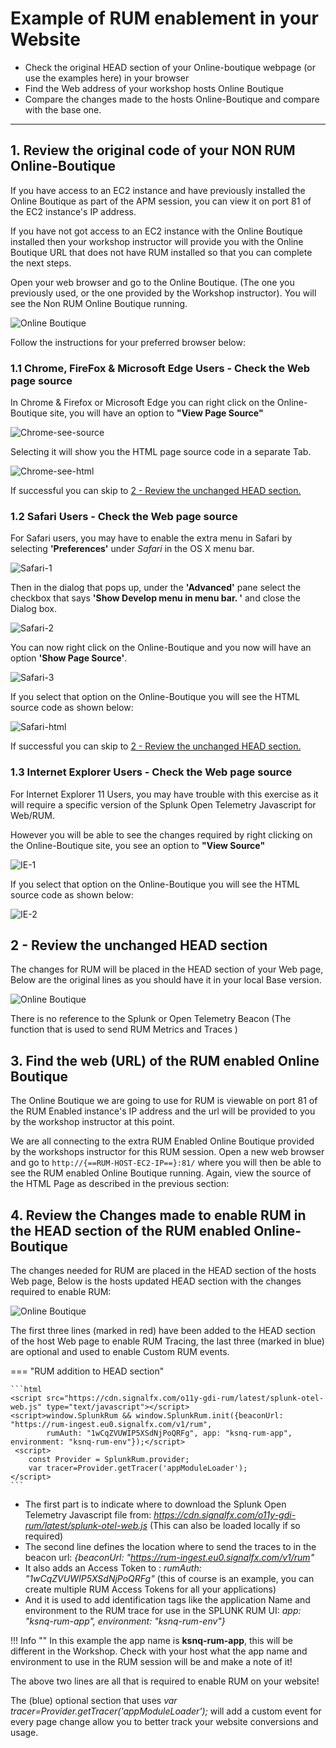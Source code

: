 # Example of RUM enablement in your Website

* Check the original HEAD section of your Online-boutique webpage (or use the examples here) in your browser
* Find the Web address of your workshop hosts Online Boutique
* Compare the changes made to the hosts Online-Boutique and compare with the base one.

---

## 1. Review the original code of your NON RUM Online-Boutique

If you have access to an EC2 instance and have previously installed the Online Boutique as part of the APM session, you can view it on port 81 of the EC2 instance's IP address.

If you have not got access to an EC2 instance with the Online Boutique installed then your workshop instructor will provide you with the Online Boutique URL that does not have RUM installed so that you can complete the next steps.

Open your web browser and go to the Online Boutique.  (The one you previously used, or the one provided by the Workshop instructor). You will see the Non RUM Online Boutique running.

![Online Boutique](../images/apm/online-boutique.png)

Follow the instructions for your preferred browser below:

### 1.1 Chrome, FireFox  & Microsoft Edge Users - Check the Web page source

In Chrome & Firefox or Microsoft Edge you can right click on the Online-Boutique site, you will have an option to **"View Page Source"**

![Chrome-see-source](../images/rum/Chrome-1.png)

Selecting it will show you the HTML page source code in a separate Tab.

![Chrome-see-html](../images/rum/Chrome-html.png)

If successful you can skip to [2 -  Review the unchanged HEAD section.](../RUM-Setup/#2-review-the-unchanged-head-section)

### 1.2 Safari Users - Check the Web page source

For Safari users, you may have to enable the extra menu in Safari by selecting **'Preferences'** under *Safari* in the OS X menu bar.

![Safari-1](../images/rum/Safari-1.png)

Then in the dialog that pops up, under the **'Advanced'** pane select the checkbox that says **'Show Develop menu in menu bar. '**  and close the Dialog box.

![Safari-2](../images/rum/Safari-2.png)

You can now right click on the Online-Boutique and you now will have an option **'Show Page Source'**.

![Safari-3](../images/rum/Safari-3.png)

If you select that option on the Online-Boutique you will see the HTML source code as shown below:

![Safari-html](../images/rum/Safari-html.png)

If successful you can skip to [2 -  Review the unchanged HEAD section.](../RUM-Setup/#2-review-the-unchanged-head-section)

### 1.3 Internet Explorer Users - Check the Web page source

For Internet Explorer 11 Users, you may have trouble with this exercise as it will require a specific version of the Splunk Open Telemetry Javascript for Web/RUM.

However you will be able to see the changes required by right clicking on the Online-Boutique site, you see an option to **"View Source"**

![IE-1](../images/rum/IE-1.png)

If you select that option on the Online-Boutique you will see the HTML source code as shown below:

![IE-2](../images/rum/IE-2.png)

## 2 -  Review the unchanged HEAD section

The changes for RUM will be placed in the HEAD section of your Web page, Below are the original lines as you should have it in your local Base version.

![Online Boutique](../images/rum/ViewBase-HEAD-html.png)

There is no reference to the Splunk or Open Telemetry Beacon (The function that is used to send RUM Metrics and Traces )

## 3. Find the web (URL) of the RUM enabled Online Boutique

The Online Boutique we are going to use for RUM is viewable on port 81 of the RUM Enabled instance's IP address and the url will be provided to you by the workshop instructor at this point.

We are all connecting to the extra RUM Enabled Online Boutique provided by the workshops instructor for this RUM session. Open a new web browser and go to `http://{==RUM-HOST-EC2-IP==}:81/` where you will then be able to see the RUM enabled Online Boutique running. Again, view the source of the HTML Page as described in the previous section:

## 4.  Review the Changes made to enable RUM in the HEAD section of the RUM enabled Online-Boutique

The changes needed for RUM are placed in the HEAD section of the hosts Web page, Below is the hosts updated HEAD section with the changes required to enable RUM:

![Online Boutique](../images/rum/ViewRUM-HEAD-html.png)

The first three lines  (marked in red) have been added to the HEAD section of the host Web page to enable RUM Tracing, the last three (marked in blue) are optional and used to enable Custom RUM events.

=== "RUM addition to HEAD section"

    ```html
    <script src="https://cdn.signalfx.com/o11y-gdi-rum/latest/splunk-otel-web.js" type="text/javascript"></script>
    <script>window.SplunkRum && window.SplunkRum.init({beaconUrl: "https://rum-ingest.eu0.signalfx.com/v1/rum",
            rumAuth: "1wCqZVUWIP5XSdNjPoQRFg", app: "ksnq-rum-app", environment: "ksnq-rum-env"});</script>
     <script>
        const Provider = SplunkRum.provider; 
        var tracer=Provider.getTracer('appModuleLoader');
    </script>
    ```

* The first part is to indicate where to download the Splunk Open Telemetry Javascript file from: *<https://cdn.signalfx.com/o11y-gdi-rum/latest/splunk-otel-web.js>* (This can also be loaded locally if so required)
* The second line defines the location where to send the traces to in the beacon url: *{beaconUrl: "https://rum-ingest.eu0.signalfx.com/v1/rum"*
* It also adds an Access Token to :  *rumAuth: "1wCqZVUWIP5XSdNjPoQRFg"* (this of course is an example, you can create multiple RUM Access Tokens for all your applications)
* And it is used to add identification tags like the application Name and environment to the RUM trace for use in the SPLUNK RUM UI:  *app: "ksnq-rum-app", environment: "ksnq-rum-env"}*

!!! Info ""
    In this example the app name is **ksnq-rum-app**, this will be different in the Workshop. Check with your host what the app name and environment to use in the RUM session will be and make a note of it!

The above two lines are all that is required to enable RUM on your website!

The (blue) optional section that uses *var tracer=Provider.getTracer('appModuleLoader');* will add a custom event for every page change allow you to better track your website conversions and usage.  
